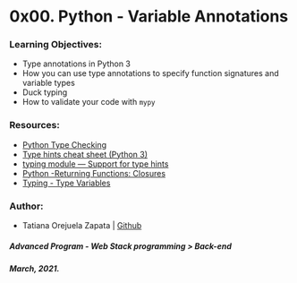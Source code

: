 # 0x00. Python - Variable Annotations

### Learning Objectives:
* Type annotations in Python 3
* How you can use type annotations to specify function signatures and variable types
* Duck typing
* How to validate your code with `mypy`

### Resources:
* [Python Type Checking](https://realpython.com/python-type-checking/)
* [Type hints cheat sheet (Python 3)](https://mypy.readthedocs.io/en/latest/cheat_sheet_py3.html)
* [typing module — Support for type hints](https://docs.python.org/3/library/typing.html)
* [Python -Returning Functions: Closures](https://realpython.com/python-return-statement/#returning-functions-closures)
* [Typing - Type Variables](https://realpython.com/python-type-checking/#type-variables)


### Author:
* Tatiana Orejuela Zapata | [Github](https://github.com/tatsOre)

##### Advanced Program - Web Stack programming > Back-end
##### March, 2021.
